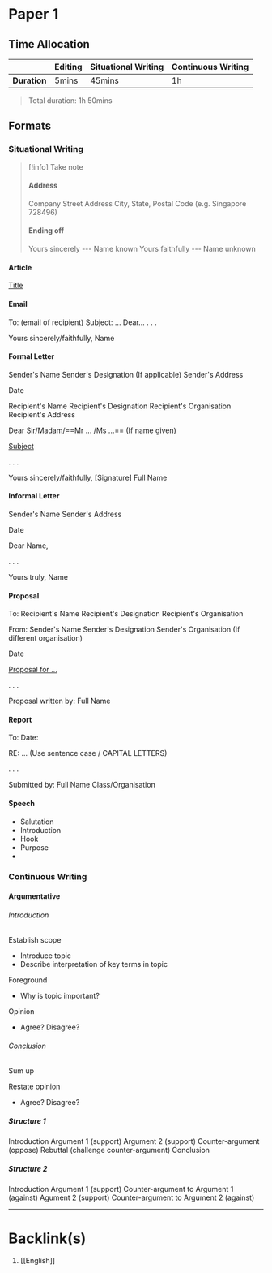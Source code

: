# Paper 1
## Time Allocation
|              | Editing | Situational Writing | Continuous Writing |
| ------------ | ------- | ------------------- | ------------------ |
| **Duration** | 5mins   | 45mins              | 1h                   |
> Total duration: 1h 50mins

## Formats
### Situational Writing
>[!info] Take note
>#### Address
>Company
>Street Address
>City, State, Postal Code (e.g. Singapore 728496)
>
>#### Ending off
>Yours sincerely --- Name known
>Yours faithfully --- Name unknown

#### Article
<u>Title</u>

#### Email
To: (email of recipient)
Subject: ...
Dear...
.
.
.

Yours sincerely/faithfully,
Name

#### Formal Letter
Sender's Name
Sender's Designation (If applicable)
Sender's Address

Date

Recipient's Name
Recipient's Designation
Recipient's Organisation
Recipient's Address

Dear Sir/Madam/==Mr ... /Ms ...==  (If name given)

<u>Subject</u>

.
.
.

Yours sincerely/faithfully,
[Signature]
Full Name

#### Informal Letter
Sender's Name
Sender's Address

Date

Dear Name,

.
.
.

Yours truly,
Name

#### Proposal
To: Recipient's Name
Recipient's Designation
Recipient's Organisation

From: Sender's Name
Sender's Designation
Sender's Organisation (If different organisation)

Date

<u>Proposal for ...</u>

.
.
.

Proposal written by:
Full Name

#### Report
To:
Date:

RE: ... (Use sentence case / CAPITAL LETTERS)

.
.
.

Submitted by:
Full Name
Class/Organisation

#### Speech
- Salutation
- Introduction
- Hook
- Purpose
- 
### Continuous Writing

#### Argumentative

###### Introduction
Establish scope
- Introduce topic
- Describe interpretation of key terms in topic

Foreground
- Why is topic important?

Opinion
- Agree? Disagree?

###### Conclusion
Sum up

Restate opinion
- Agree? Disagree?

##### Structure 1
Introduction
Argument 1 (support)
Argument 2 (support)
Counter-argument (oppose)
Rebuttal (challenge counter-argument)
Conclusion

##### Structure 2
Introduction
Argument 1 (support)
Counter-argument to Argument 1 (against)
Agument 2 (support)
Counter-argument to Argument 2 (against)

---
# Backlink(s)
1.  [[English]]